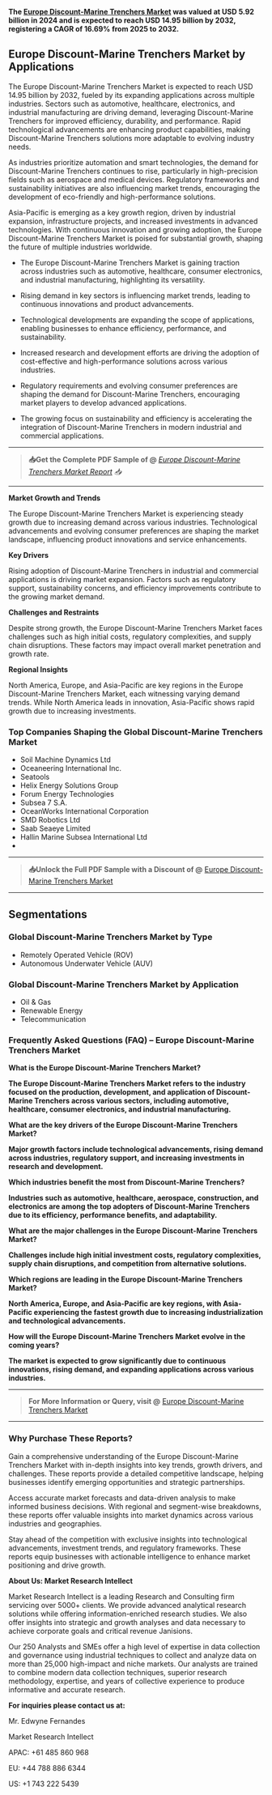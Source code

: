 <p><strong>The <a href="https://www.marketresearchintellect.com/download-sample/?rid=1001833&amp;utm_source=Pulse-April-Europe&amp;utm_medium=852">Europe Discount-Marine Trenchers Market</a> was valued at USD 5.92 billion in 2024 and is expected to reach USD 14.95 billion by 2032, registering a CAGR of 16.69% from 2025 to 2032.</strong></p><h2>Europe Discount-Marine Trenchers Market by Applications&nbsp;</h2><p><p>The Europe Discount-Marine Trenchers Market is expected to reach USD 14.95 billion by 2032, fueled by its expanding applications across multiple industries. Sectors such as automotive, healthcare, electronics, and industrial manufacturing are driving demand, leveraging Discount-Marine Trenchers for improved efficiency, durability, and performance. Rapid technological advancements are enhancing product capabilities, making Discount-Marine Trenchers solutions more adaptable to evolving industry needs.</p><p>As industries prioritize automation and smart technologies, the demand for Discount-Marine Trenchers continues to rise, particularly in high-precision fields such as aerospace and medical devices. Regulatory frameworks and sustainability initiatives are also influencing market trends, encouraging the development of eco-friendly and high-performance solutions.</p><p>Asia-Pacific is emerging as a key growth region, driven by industrial expansion, infrastructure projects, and increased investments in advanced technologies. With continuous innovation and growing adoption, the Europe Discount-Marine Trenchers Market is poised for substantial growth, shaping the future of multiple industries worldwide.</p></p><ul><li><p>The Europe Discount-Marine Trenchers Market is gaining traction across industries such as automotive, healthcare, consumer electronics, and industrial manufacturing, highlighting its versatility.</p></li><li><p>Rising demand in key sectors is influencing market trends, leading to continuous innovations and product advancements.</p></li><li><p>Technological developments are expanding the scope of applications, enabling businesses to enhance efficiency, performance, and sustainability.</p></li><li><p>Increased research and development efforts are driving the adoption of cost-effective and high-performance solutions across various industries.</p></li><li><p>Regulatory requirements and evolving consumer preferences are shaping the demand for Discount-Marine Trenchers, encouraging market players to develop advanced applications.</p></li><li><p>The growing focus on sustainability and efficiency is accelerating the integration of Discount-Marine Trenchers in modern industrial and commercial applications.</p></li></ul><hr /><blockquote><p><strong><span class="font-[700]">📥Get the Complete PDF Sample of @ </span></strong><em><span class="font-[700]"><a href="https://www.marketresearchintellect.com/download-sample/?rid=1001833&amp;utm_source=Pulse-April-Europe&amp;utm_medium=852" target="_blank" data-tracking-control-name="article-ssr-frontend-pulse_little-text-block" data-tracking-will-navigate="" data-test-link="">Europe Discount-Marine Trenchers Market Report</a>&nbsp;📥</span></em></p></blockquote><hr /><p class="" data-start="77" data-end="360"><strong data-start="77" data-end="105">Market Growth and Trends</strong></p><p class="" data-start="77" data-end="360">The Europe Discount-Marine Trenchers Market is experiencing steady growth due to increasing demand across various industries. Technological advancements and evolving consumer preferences are shaping the market landscape, influencing product innovations and service enhancements.</p><p class="" data-start="362" data-end="606"><strong data-start="362" data-end="377">Key Drivers</strong></p><p class="" data-start="362" data-end="606">Rising adoption of Discount-Marine Trenchers in industrial and commercial applications is driving market expansion. Factors such as regulatory support, sustainability concerns, and efficiency improvements contribute to the growing market demand.</p><p class="" data-start="608" data-end="849"><strong data-start="608" data-end="637">Challenges and Restraints</strong></p><p class="" data-start="608" data-end="849">Despite strong growth, the Europe Discount-Marine Trenchers Market faces challenges such as high initial costs, regulatory complexities, and supply chain disruptions. These factors may impact overall market penetration and growth rate.</p><p class="" data-start="851" data-end="1095"><strong data-start="851" data-end="872">Regional Insights</strong></p><p class="" data-start="851" data-end="1095">North America, Europe, and Asia-Pacific are key regions in the Europe Discount-Marine Trenchers Market, each witnessing varying demand trends. While North America leads in innovation, Asia-Pacific shows rapid growth due to increasing investments.</p><p><h3>Top Companies Shaping the Global Discount-Marine Trenchers Market </h3><ul><li>Soil Machine Dynamics Ltd</li><li>Oceaneering International Inc.</li><li>Seatools</li><li>Helix Energy Solutions Group</li><li>Forum Energy Technologies</li><li>Subsea 7 S.A.</li><li>OceanWorks International Corporation</li><li>SMD Robotics Ltd</li><li>Saab Seaeye Limited</li><li>Hallin Marine Subsea International Ltd</li><li></li></ul></p><hr /><blockquote><p><strong>📥Unlock the Full PDF Sample with a Discount of @</strong> <a href="https://www.marketresearchintellect.com/ask-for-discount/?rid=1001833&amp;utm_source=Pulse-April-Europe&amp;utm_medium=852">Europe Discount-Marine Trenchers Market</a></p></blockquote><hr /><p><h2>Segmentations</h2><h3>Global Discount-Marine Trenchers Market by Type</h3><ul><li>Remotely Operated Vehicle (ROV)</li><li>Autonomous Underwater Vehicle (AUV)</li></ul><h3>Global Discount-Marine Trenchers Market by Application</h3><ul><li>Oil & Gas</li><li>Renewable Energy</li><li>Telecommunication</li></ul></p><h3><strong>Frequently Asked Questions (FAQ) &ndash; Europe Discount-Marine Trenchers Market</strong></h3><p><strong>What is the Europe Discount-Marine Trenchers Market?</strong></p><p><strong>The Europe Discount-Marine Trenchers Market refers to the industry focused on the production, development, and application of Discount-Marine Trenchers across various sectors, including automotive, healthcare, consumer electronics, and industrial manufacturing.</strong></p><p><strong>What are the key drivers of the Europe Discount-Marine Trenchers Market?</strong></p><p><strong>Major growth factors include technological advancements, rising demand across industries, regulatory support, and increasing investments in research and development.</strong></p><p><strong>Which industries benefit the most from Discount-Marine Trenchers?</strong></p><p><strong>Industries such as automotive, healthcare, aerospace, construction, and electronics are among the top adopters of Discount-Marine Trenchers due to its efficiency, performance benefits, and adaptability.</strong></p><p><strong>What are the major challenges in the Europe Discount-Marine Trenchers Market?</strong></p><p><strong>Challenges include high initial investment costs, regulatory complexities, supply chain disruptions, and competition from alternative solutions.</strong></p><p><strong>Which regions are leading in the Europe Discount-Marine Trenchers Market?</strong></p><p><strong>North America, Europe, and Asia-Pacific are key regions, with Asia-Pacific experiencing the fastest growth due to increasing industrialization and technological advancements.</strong></p><p><strong>How will the Europe Discount-Marine Trenchers Market evolve in the coming years?</strong></p><p><strong>The market is expected to grow significantly due to continuous innovations, rising demand, and expanding applications across various industries.</strong></p><hr /><blockquote><p><span class="font-[700]"><strong>For More Information or Query, visit&nbsp;@</strong>&nbsp;</span><span class="font-[700]"><a href="https://www.marketresearchintellect.com/product/global-discount-marine-trenchers-market/?utm_source=Linkedin&utm_medium=852" target="_blank" data-tracking-control-name="article-ssr-frontend-pulse_little-text-block" data-tracking-will-navigate="" data-test-link="">Europe Discount-Marine Trenchers Market</a></span></p></blockquote><hr /><h3><strong data-start="0" data-end="31">Why Purchase These Reports?</strong></h3><p class="" data-start="35" data-end="297">Gain a comprehensive understanding of the Europe Discount-Marine Trenchers Market with in-depth insights into key trends, growth drivers, and challenges. These reports provide a detailed competitive landscape, helping businesses identify emerging opportunities and strategic partnerships.</p><p class="" data-start="299" data-end="540">Access accurate market forecasts and data-driven analysis to make informed business decisions. With regional and segment-wise breakdowns, these reports offer valuable insights into market dynamics across various industries and geographies.</p><p class="" data-start="542" data-end="784">Stay ahead of the competition with exclusive insights into technological advancements, investment trends, and regulatory frameworks. These reports equip businesses with actionable intelligence to enhance market positioning and drive growth.</p><p><strong><span class="font-[700]">About Us: Market Research Intellect</span></strong></p><p><span class="">Market Research Intellect is a leading Research and Consulting firm servicing over 5000+ clients. We provide advanced analytical research solutions while offering information-enriched research studies.&nbsp;</span>We also offer insights into strategic and growth analyses and data necessary to achieve corporate goals and critical revenue Janisions.</p><p><span class="">Our 250 Analysts and SMEs offer a high level of expertise in data collection and governance using industrial techniques to collect and analyze data on more than 25,000 high-impact and niche markets. Our analysts are trained to combine modern data collection techniques, superior research methodology, expertise, and years of collective experience to produce informative and accurate research.</span></p><p><strong>For inquiries please contact us at:</strong></p><p>Mr. Edwyne Fernandes</p><p>Market Research Intellect</p><p>APAC: +61 485 860 968</p><p>EU: +44 788 886 6344</p><p>US: +1 743 222 5439</p>